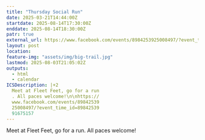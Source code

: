 ```yaml
---
title: "Thursday Social Run"
date: 2025-03-21T14:44:00Z
startdate: 2025-08-14T17:30:00Z
enddate: 2025-08-14T18:30:00Z
patr: true
external_url: https://www.facebook.com/events/8984253925008497/?event_time_id=8984253991675157
layout: post
location: 
feature-img: "assets/img/big-trail.jpg"
lastmod: 2025-08-03T21:05:02Z
outputs:
  - html
  - calendar
ICSDescription: |+2
  Meet at Fleet Feet, go for a run  . All paces welcome!\n\nhttps://  www.facebook.com/events/89842539  25008497/?event_time_id=89842539  91675157
---
```


Meet at Fleet Feet, go for a run. All paces welcome!<br>
  <br>
  

